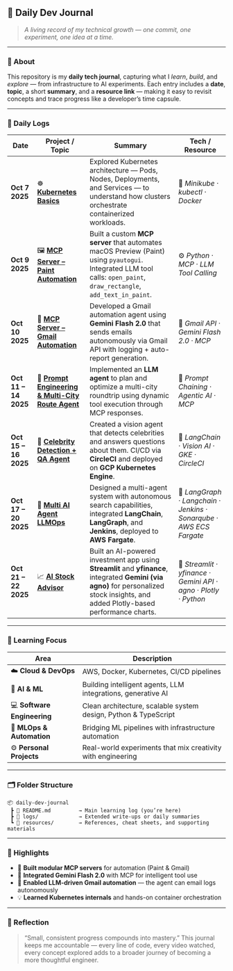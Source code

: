 ## 📘 **Daily Dev Journal**

> *A living record of my technical growth — one commit, one experiment, one idea at a time.*

---

### 🧭 About

This repository is my **daily tech journal**, capturing what I *learn*, *build*, and *explore* — from infrastructure to AI experiments.
Each entry includes a **date**, **topic**, a short **summary**, and a **resource link** — making it easy to revisit concepts and trace progress like a developer’s time capsule.

---

### 📅 Daily Logs

| Date                 | Project / Topic                                                                                                                  | Summary                                                                                                                                                               | Tech / Resource                             |
| -------------------- | -------------------------------------------------------------------------------------------------------------------------------- | --------------------------------------------------------------------------------------------------------------------------------------------------------------------- | ------------------------------------------- |
| **Oct 7 2025**       | ☸️ [**Kubernetes Basics**](https://www.youtube.com/watch?v=d6WC5n9G_sM)                                                          | Explored Kubernetes architecture — Pods, Nodes, Deployments, and Services — to understand how clusters orchestrate containerized workloads.                           | 🧠 *Minikube · kubectl · Docker*            |
| **Oct 9 2025**       | 🖼️ [**MCP Server – Paint Automation**](https://github.com/sushant097/Custom-MCP-server-to-paint-in-Python/tree/master)          | Built a custom **MCP server** that automates macOS Preview (Paint) using `pyautogui`. Integrated LLM tool calls: `open_paint`, `draw_rectangle`, `add_text_in_paint`. | ⚙️ *Python · MCP · LLM Tool Calling*        |
| **Oct 10 2025**      | 📧 [**MCP Server – Gmail Automation**](https://github.com/sushant097/Custom-MCP-server-to-paint-in-Python/tree/master/gmail-mcp) | Developed a Gmail automation agent using **Gemini Flash 2.0** that sends emails autonomously via Gmail API with logging + auto-report generation.                     | 🔗 *Gmail API · Gemini Flash 2.0 · MCP*     |
| **Oct 11 – 14 2025** | 🧠 [**Prompt Engineering & Multi-City Route Agent**](https://github.com/sushant097/EAGV2-Session5-Assignment.git)                      | Implemented an **LLM agent** to plan and optimize a multi-city roundtrip using dynamic tool execution through MCP responses.                                          | 🚀 *Prompt Chaining · Agentic AI · MCP*     |
| **Oct 15 – 16 2025** | 🌟 [**Celebrity Detection + QA Agent**](https://github.com/sushant097/CELEBRITY-Detector-And-QA)                                 | Created a vision agent that detects celebrities and answers questions about them. CI/CD via **CircleCI** and deployed on **GCP Kubernetes Engine**.                   | 🤖 *LangChain · Vision AI · GKE · CircleCI* |
| **Oct 17 – 20 2025** | 🤖 [**Multi AI Agent LLMOps**](https://github.com/sushant097/Multi-AI-Agent-LLMOPS/tree/master)                                  | Designed a multi-agent system with autonomous search capabilities, integrated **LangChain**, **LangGraph**, and **Jenkins**, deployed to **AWS Fargate**.             | 🧩 *LangGraph  · Langchain · Jenkins · Sonarqube · AWS ECS Fargate*  |
| **Oct 21 – 22 2025** | 📈 [**AI Stock Advisor**](https://github.com/sushant097/ai-stock-advisor)                                                        | Built an AI-powered investment app using **Streamlit** and **yfinance**, integrated **Gemini (via agno)** for personalized stock insights, and added Plotly-based performance charts. | 🧠 *Streamlit · yfinance · Gemini API · agno · Plotly · Python*                   |



---

### 🧩 Learning Focus

| Area                        | Description                                                     |
| --------------------------- | --------------------------------------------------------------- |
| ☁️ **Cloud & DevOps**       | AWS, Docker, Kubernetes, CI/CD pipelines                        |
| 🧠 **AI & ML**              | Building intelligent agents, LLM integrations, generative AI    |
| 💻 **Software Engineering** | Clean architecture, scalable system design, Python & TypeScript |
| 🧰 **MLOps & Automation**   | Bridging ML pipelines with infrastructure automation            |
| ⚙️ **Personal Projects**    | Real-world experiments that mix creativity with engineering     |

---

### 🗂 Folder Structure

```
📦 daily-dev-journal
 ┣ 📘 README.md         → Main learning log (you’re here)
 ┣ 📁 logs/             → Extended write-ups or daily summaries
 ┗ 📁 resources/        → References, cheat sheets, and supporting materials
```

---


### 🧠 Highlights

* 🧩 **Built modular MCP servers** for automation (Paint & Gmail)
* 🔗 **Integrated Gemini Flash 2.0** with MCP for intelligent tool use
* 📨 **Enabled LLM-driven Gmail automation** — the agent can email logs autonomously
* 💡 **Learned Kubernetes internals** and hands-on container orchestration

---

### 💬 Reflection

> “Small, consistent progress compounds into mastery.”
> This journal keeps me accountable — every line of code, every video watched, every concept explored adds to a broader journey of becoming a more thoughtful engineer.



